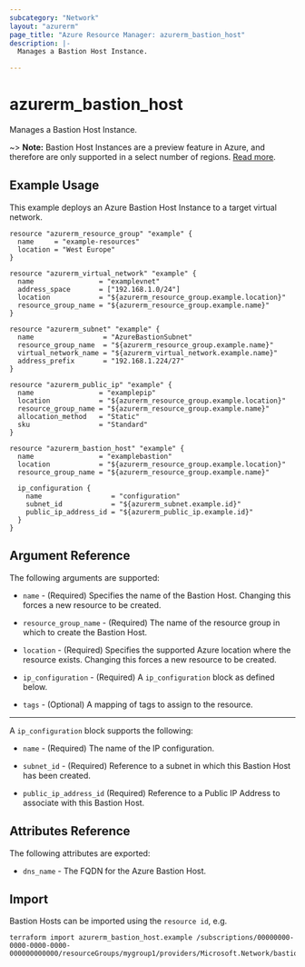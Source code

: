 ```yaml
---
subcategory: "Network"
layout: "azurerm"
page_title: "Azure Resource Manager: azurerm_bastion_host"
description: |-
  Manages a Bastion Host Instance.

---
```


# azurerm_bastion_host

Manages a Bastion Host Instance.

~> **Note:** Bastion Host Instances are a preview feature in Azure, and therefore are only supported in a select number of regions. [Read more](https://docs.microsoft.com/en-us/azure/bastion/bastion-faq).

## Example Usage

This example deploys an Azure Bastion Host Instance to a target virtual network.

```hcl
resource "azurerm_resource_group" "example" {
  name     = "example-resources"
  location = "West Europe"
}

resource "azurerm_virtual_network" "example" {
  name                = "examplevnet"
  address_space       = ["192.168.1.0/24"]
  location            = "${azurerm_resource_group.example.location}"
  resource_group_name = "${azurerm_resource_group.example.name}"
}

resource "azurerm_subnet" "example" {
  name                 = "AzureBastionSubnet"
  resource_group_name  = "${azurerm_resource_group.example.name}"
  virtual_network_name = "${azurerm_virtual_network.example.name}"
  address_prefix       = "192.168.1.224/27"
}

resource "azurerm_public_ip" "example" {
  name                = "examplepip"
  location            = "${azurerm_resource_group.example.location}"
  resource_group_name = "${azurerm_resource_group.example.name}"
  allocation_method   = "Static"
  sku                 = "Standard"
}

resource "azurerm_bastion_host" "example" {
  name                = "examplebastion"
  location            = "${azurerm_resource_group.example.location}"
  resource_group_name = "${azurerm_resource_group.example.name}"

  ip_configuration {
    name                 = "configuration"
    subnet_id            = "${azurerm_subnet.example.id}"
    public_ip_address_id = "${azurerm_public_ip.example.id}"
  }
}
```

## Argument Reference

The following arguments are supported:

* `name` - (Required) Specifies the name of the Bastion Host. Changing this forces a new resource to be created.

* `resource_group_name` - (Required) The name of the resource group in which to create the Bastion Host.

* `location` - (Required) Specifies the supported Azure location where the resource exists. Changing this forces a new resource to be created.

* `ip_configuration` - (Required) A `ip_configuration` block as defined below.

* `tags` - (Optional) A mapping of tags to assign to the resource.

---

A `ip_configuration` block supports the following:

* `name` - (Required) The name of the IP configuration.

* `subnet_id` - (Required) Reference to a subnet in which this Bastion Host has been created. 

* `public_ip_address_id` (Required)  Reference to a Public IP Address to associate with this Bastion Host.

## Attributes Reference

The following attributes are exported:

* `dns_name` - The FQDN for the Azure Bastion Host.

## Import

Bastion Hosts can be imported using the `resource id`, e.g.

```shell
terraform import azurerm_bastion_host.example /subscriptions/00000000-0000-0000-0000-000000000000/resourceGroups/mygroup1/providers/Microsoft.Network/bastionHosts/instance1
```
